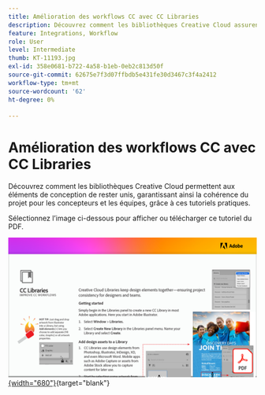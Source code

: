 ```yaml
---
title: Amélioration des workflows CC avec CC Libraries
description: Découvrez comment les bibliothèques Creative Cloud assurent la cohérence des éléments de conception pour les concepteurs et les équipes
feature: Integrations, Workflow
role: User
level: Intermediate
thumb: KT-11193.jpg
exl-id: 358e0681-b722-4a58-b1eb-0eb2c813d50f
source-git-commit: 62675e7f3d07ffbdb5e431fe30d3467c3f4a2412
workflow-type: tm+mt
source-wordcount: '62'
ht-degree: 0%

---
```


# Amélioration des workflows CC avec CC Libraries

Découvrez comment les bibliothèques Creative Cloud permettent aux éléments de conception de rester unis, garantissant ainsi la cohérence du projet pour les concepteurs et les équipes, grâce à ces tutoriels pratiques.

Sélectionnez l’image ci-dessous pour afficher ou télécharger ce tutoriel du PDF.

[![Image de la première page du tutoriel](assets/Improveccworkflowswithcclibraries.png){width="680"}](assets/ImproveCCWorkflowsCCLibraries.pdf){target="blank"}
